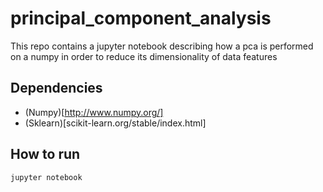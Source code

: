 # principal_component_analysis
This repo contains a jupyter notebook describing how a pca is performed on a numpy in order to reduce its dimensionality of data features

## Dependencies 
* (Numpy)[http://www.numpy.org/]
* (Sklearn)[scikit-learn.org/stable/index.html]

## How to run 
`jupyter notebook`
